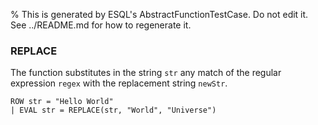 % This is generated by ESQL's AbstractFunctionTestCase. Do not edit it. See ../README.md for how to regenerate it.

### REPLACE
The function substitutes in the string `str` any match of the regular expression `regex`
with the replacement string `newStr`.

```esql
ROW str = "Hello World"
| EVAL str = REPLACE(str, "World", "Universe")
```

